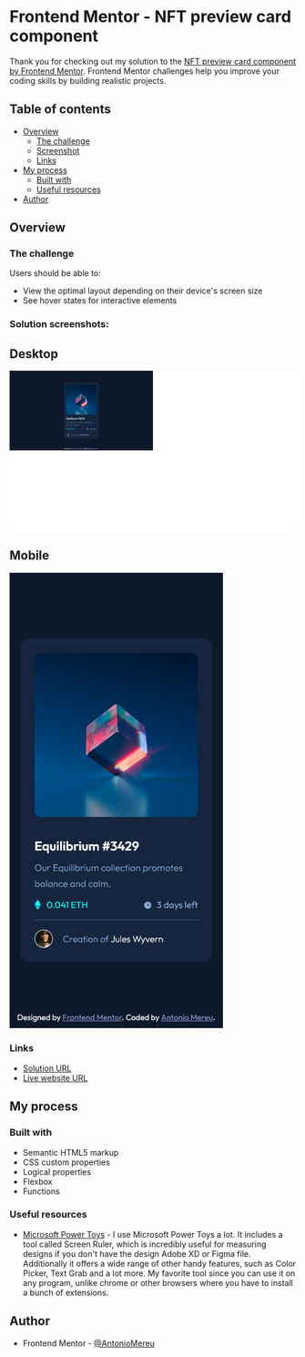 # Frontend Mentor - NFT preview card component

Thank you for checking out my solution to the [NFT preview card component by Frontend Mentor](https://www.frontendmentor.io/challenges/nft-preview-card-component-SbdUL_w0U). Frontend Mentor challenges help you improve your coding skills by building realistic projects.

## Table of contents

- [Overview](#overview)
  - [The challenge](#the-challenge)
  - [Screenshot](#screenshot)
  - [Links](#links)
- [My process](#my-process)
  - [Built with](#built-with)
  - [Useful resources](#useful-resources)
- [Author](#author)

## Overview

### The challenge

Users should be able to:

- View the optimal layout depending on their device's screen size
- See hover states for interactive elements

### Solution screenshots:

## Desktop
![qr code design result desktop](./designs/desktop-design-result.png)

## Mobile
![qr code design result mobile](./designs/mobile-design-result.png)

### Links

- [Solution URL](https://www.frontendmentor.io/solutions/html-css-Uzq8hJFgVh)
- [Live website URL](https://antoniomereu.github.io/NFT-preview-card-component-Antonio-Mereu/)

## My process

### Built with

- Semantic HTML5 markup
- CSS custom properties
- Logical properties
- Flexbox
- Functions

### Useful resources

- [Microsoft Power Toys](https://learn.microsoft.com/it-it/windows/powertoys/) - I use Microsoft Power Toys a lot. It includes a tool called Screen Ruler, which is incredibly useful for measuring designs if you don't have the design Adobe XD or Figma file. Additionally it offers a wide range of other handy features, such as Color Picker, Text Grab and a lot more. My favorite tool since you can use it on any program, unlike chrome or other browsers where you have to install a bunch of extensions.

## Author

- Frontend Mentor - [@AntonioMereu](https://www.frontendmentor.io/profile/AntonioMereu)
